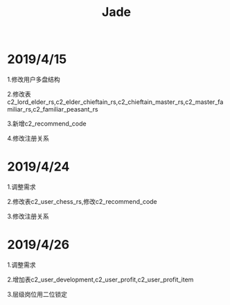 <p align="center">
    <a href="https://github.com/yiisoft" target="_blank">
    </a>
    <h1 align="center">Jade</h1>
    <br>
</p>

# 2019/4/15

1.修改用户多盘结构

2.修改表c2_lord_elder_rs,c2_elder_chieftain_rs,c2_chieftain_master_rs,c2_master_familiar_rs,c2_familiar_peasant_rs

3.新增c2_recommend_code

4.修改注册关系

# 2019/4/24
1.调整需求

2.修改表c2_user_chess_rs,修改c2_recommend_code

3.修改注册关系

# 2019/4/26

1.调整需求

2.增加表c2_user_development,c2_user_profit,c2_user_profit_item

3.层级岗位用二位锁定
